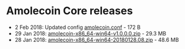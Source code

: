 Amolecoin Core releases
=====================================

- 2 Feb 2018: Updated config [amolecoin.conf](https://www.dropbox.com/s/685rh87cyvymnt9/amolecoin.conf?dl=0) - 172 B
- 29 Jan 2018: [amolecoin-x86_64-win64-v1.0.0.0.zip](https://www.dropbox.com/s/e6ykfcw6lwue7ui/amolecoin-x86_64-win64-v1.0.0.0.zip?dl=0) - 29.3 MB
- 28 Jan 2018: [amolecoin-x86_64-win64-20180128.08.zip](https://drive.google.com/open?id=130CDhJo2GhT_sm3mL2gZ0PuxJ1o7UUx8) - 48.6 MB




